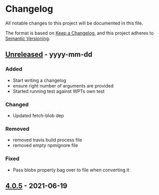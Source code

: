 # Changelog
All notable changes to this project will be documented in this file.

The format is based on [Keep a Changelog](https://keepachangelog.com/en/1.0.0/),
and this project adheres to [Semantic Versioning](https://semver.org/spec/v2.0.0.html).

## [Unreleased] - yyyy-mm-dd
### Added
- Start writing a changelog
- ensure right number of arguments are provided
- Started running test against WPTs own test
### Changed
- Updated fetch-blob dep
### Removed
- removed travis build process file
- removed empty npmignore file
### Fixed
- Pass blobs property bag over to file when converting it


## [4.0.5] - 2021-06-19

[Unreleased]: https://github.com/jimmywarting/FormData/compare/4.0.5...HEAD
[4.0.5]: https://github.com/jimmywarting/FormData/compare/4.0.4...4.0.5
